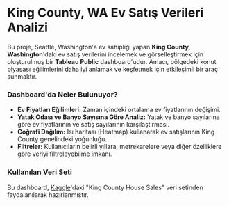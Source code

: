 # King County, WA Ev Satış Verileri Analizi

Bu proje, Seattle, Washington'a ev sahipliği yapan **King County, Washington**'daki ev satış verilerini incelemek ve görselleştirmek için oluşturulmuş bir **Tableau Public** dashboard'udur. Amacı, bölgedeki konut piyasası eğilimlerini daha iyi anlamak ve keşfetmek için etkileşimli bir araç sunmaktır.

### Dashboard'da Neler Bulunuyor?

* **Ev Fiyatları Eğilimleri:** Zaman içindeki ortalama ev fiyatlarının değişimi.
* **Yatak Odası ve Banyo Sayısına Göre Analiz:** Yatak ve banyo sayılarına göre ev fiyatlarının ve satış sayılarının karşılaştırması.
* **Coğrafi Dağılım:** Isı haritası (Heatmap) kullanarak ev satışlarının King County genelindeki yoğunluğu.
* **Filtreler:** Kullanıcıların belirli yıllara, metrekarelere veya diğer özelliklere göre veriyi filtreleyebilme imkanı.

### Kullanılan Veri Seti

Bu dashboard, [Kaggle](https://www.kaggle.com/harlfoxem/housesalesprediction)'daki "King County House Sales" veri setinden faydalanılarak hazırlanmıştır.

